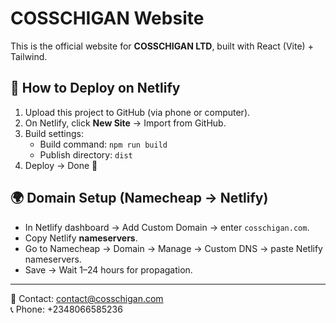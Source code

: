# COSSCHIGAN Website

This is the official website for **COSSCHIGAN LTD**, built with React (Vite) + Tailwind.

## 🚀 How to Deploy on Netlify

1. Upload this project to GitHub (via phone or computer).  
2. On Netlify, click **New Site** → Import from GitHub.  
3. Build settings:  
   - Build command: `npm run build`  
   - Publish directory: `dist`  
4. Deploy → Done 🎉  

## 🌍 Domain Setup (Namecheap → Netlify)

- In Netlify dashboard → Add Custom Domain → enter `cosschigan.com`.  
- Copy Netlify **nameservers**.  
- Go to Namecheap → Domain → Manage → Custom DNS → paste Netlify nameservers.  
- Save → Wait 1–24 hours for propagation.

---

📧 Contact: contact@cosschigan.com  
📞 Phone: +2348066585236  

